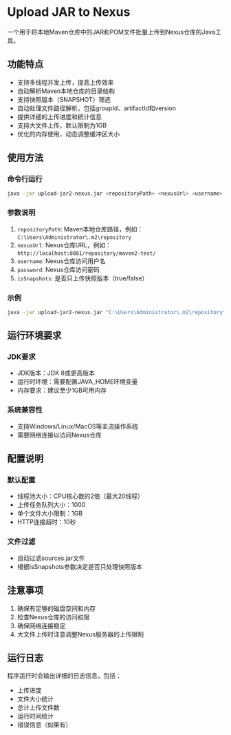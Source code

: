 # Upload JAR to Nexus

一个用于将本地Maven仓库中的JAR和POM文件批量上传到Nexus仓库的Java工具。

## 功能特点

- 支持多线程并发上传，提高上传效率
- 自动解析Maven本地仓库的目录结构
- 支持快照版本（SNAPSHOT）筛选
- 自动处理文件路径解析，包括groupId、artifactId和version
- 提供详细的上传进度和统计信息
- 支持大文件上传，默认限制为1GB
- 优化的内存使用，动态调整缓冲区大小

## 使用方法

### 命令行运行

```bash
java -jar upload-jar2-nexus.jar <repositoryPath> <nexusUrl> <username> <password> <isSnapshots>
```

### 参数说明

1. `repositoryPath`: Maven本地仓库路径，例如：`C:\Users\Administrator\.m2\repository`
2. `nexusUrl`: Nexus仓库URL，例如：`http://localhost:8081/repository/maven2-test/`
3. `username`: Nexus仓库访问用户名
4. `password`: Nexus仓库访问密码
5. `isSnapshots`: 是否只上传快照版本（true/false）

### 示例

```bash
java -jar upload-jar2-nexus.jar "C:\Users\Administrator\.m2\repository" "http://localhost:8081/repository/maven2-test/" "admin" "admin123" "false"
```

## 运行环境要求

### JDK要求

- JDK版本：JDK 8或更高版本
- 运行时环境：需要配置JAVA_HOME环境变量
- 内存要求：建议至少1GB可用内存

### 系统兼容性

- 支持Windows/Linux/MacOS等主流操作系统
- 需要网络连接以访问Nexus仓库

## 配置说明

### 默认配置

- 线程池大小：CPU核心数的2倍（最大20线程）
- 上传任务队列大小：1000
- 单个文件大小限制：1GB
- HTTP连接超时：10秒

### 文件过滤

- 自动过滤sources.jar文件
- 根据isSnapshots参数决定是否只处理快照版本

## 注意事项

1. 确保有足够的磁盘空间和内存
2. 检查Nexus仓库的访问权限
3. 确保网络连接稳定
4. 大文件上传时注意调整Nexus服务器的上传限制

## 运行日志

程序运行时会输出详细的日志信息，包括：

- 上传进度
- 文件大小统计
- 总计上传文件数
- 运行时间统计
- 错误信息（如果有）
